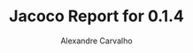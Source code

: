 ---
title: Jacoco Report for 0.1.4
author: Alexandre Carvalho
menu_title: 0.1.4
category: jacoco_reports
layout: iframe
iframe_url: /docs/0.1.4/site/jacoco/index.html
order: 3
---